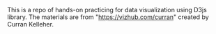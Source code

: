 This is a repo of hands-on practicing for data visualization using D3js library.
The materials are from "https://vizhub.com/curran" created by Curran Kelleher.